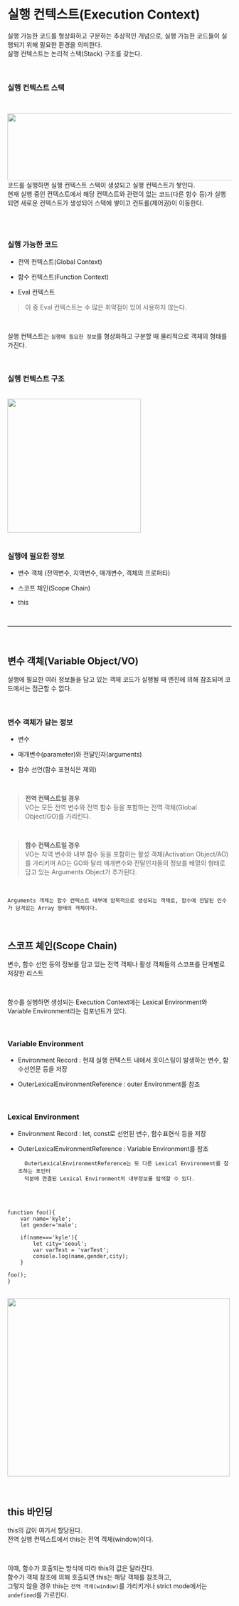 # 실행 컨텍스트(Execution Context)

실행 가능한 코드를 형상화하고 구분하는 추상적인 개념으로, 실행 가능한 코드들이 실행되기 위해 필요한 환경을 의미한다.<br>
실행 컨텍스트는 논리적 스택(Stack) 구조를 갖는다.

<br>

### 실행 컨텍스트 스택
<br>

<img src="https://jong-hui.github.io/assets/img/posts/execution-context/1.png" width="800px"  height="150px"><br>
코드를 실행하면 실행 컨텍스트 스택이 생성되고 실행 컨텍스트가 쌓인다.<br>
현재 실행 중인 컨텍스트에서 해당 컨텍스트와 관련이 없는 코드(다른 함수 등)가 실행되면 새로운 컨텍스트가 생성되어 스택에 쌓이고 컨트롤(제어권)이 이동한다.

<br>
<br>

### 실행 가능한 코드

* 전역 컨텍스트(Global Context)

* 함수 컨텍스트(Function Context)

* Eval 컨텍스트

> 이 중 Eval 컨텍스트는 수 많은 취약점이 있어 사용하지 않는다.

<br>

실행 컨텍스트는 `실행에 필요한 정보`를 형상화하고 구분할 때 물리적으로 객체의 형태를 가진다.

<br>

### 실행 컨텍스트 구조
<br>
<img src="https://jong-hui.github.io/assets/img/posts/execution-context/2.png" width="300px" height="300px">

<br>
<br>

### 실행에 필요한 정보

* 변수 객체 (전역변수, 지역변수, 매개변수, 객체의 프로퍼티)

* 스코프 체인(Scope Chain)

* this

<br>
<hr>
<br>

## 변수 객체(Variable Object/VO)

실행에 필요한 여러 정보들을 담고 있는 객체
코드가 실행될 때 엔진에 의해 참조되며 코드에서는 접근할 수 없다.

<br>

### 변수 객체가 담는 정보

* 변수

* 매개변수(parameter)와 전달인자(arguments)

* 함수 선언(함수 표현식은 제외)

<br>

> <b>전역 컨텍스트일 경우</b><br>
VO는 모든 전역 변수와 전역 함수 등을 포함하는 전역 객체(Global Object/GO)를 가리킨다.

<br>

> <b>함수 컨텍스트일 경우</b><br>
VO는 지역 변수와 내부 함수 등을 포함하는 활성 객체(Activation Object/AO)를 가리키며 AO는 GO와 달리 매개변수와 전달인자들의 정보를 배열의 형태로 담고 있는 Arguments Object가 추가된다.

<br>

    Arguments 객체는 함수 컨텍스트 내부에 암묵적으로 생성되는 객체로, 함수에 전달된 인수가 담겨있는 Array 형태의 객체이다.

<br>

## 스코프 체인(Scope Chain)

변수, 함수 선언 등의 정보를 담고 있는 전역 객체나 활성 객체들의 스코프를 단계별로 저장한 리스트

<br>

함수를 실행하면 생성되는 Execution Context에는 Lexical Environment와 Variable Environment라는 컴포넌트가 있다.

<br>

### Variable Environment

* Environment Record : 현재 실행 컨텍스트 내에서 호이스팅이 발생하는 변수, 함수선언문 등을 저장

* OuterLexicalEnvironmentReference : outer Environment를 참조

<br>

### Lexical Environment

* Environment Record : let, const로 선언된 변수, 함수표현식 등을 저장

* OuterLexicalEnvironmentReference : Variable Environment를 참조

        OuterLexicalEnvironmentReference는 또 다른 Lexical Environment를 참조하는 포인터
        덕분에 연결된 Lexical Environment의 내부정보를 탐색할 수 있다.

<br>
<br>

    function foo(){
        var name='kyle';
        let gender='male';

        if(name==='kyle'){
            let city='seoul';
            var varTest = 'varTest';
            console.log(name,gender,city);
        }
  
    foo();
    }
<br>
<img src="https://media.vlpt.us/images/proshy/post/b6a65236-a471-4eef-8f52-71eaf20ed7b6/image.png" height="400px" width="500px">

<br>
<br>
<br>

## this 바인딩

this의 값이 여기서 할당된다.<br>
전역 실행 컨텍스트에서 this는 전역 객체(window)이다.

<br>

이때, 함수가 호출되는 방식에 따라 this의 값은 달라진다.<br>
함수가 객체 참조에 의해 호출되면 this는 해당 객체를 참조하고, <br>
그렇지 않을 경우 this는 `전역 객체(window)`를 가리키거나 strict mode에서는 `undefined`를 가르킨다.

